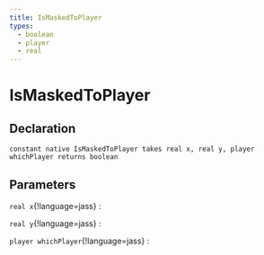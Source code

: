 ```yaml
---
title: IsMaskedToPlayer
types:
  - boolean
  - player
  - real
---
```


# IsMaskedToPlayer

## Declaration

```jass
constant native IsMaskedToPlayer takes real x, real y, player whichPlayer returns boolean
```

## Parameters
`real x`{!language=jass}
: 

`real y`{!language=jass}
: 

`player whichPlayer`{!language=jass}
: 
